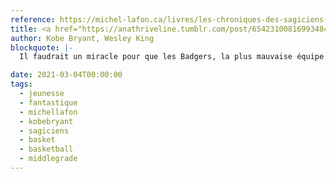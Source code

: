 ```yaml
---
reference: https://michel-lafon.ca/livres/les-chroniques-des-sagiciens-tome-1-camp-dentrainement/
title: <a href="https://anathriveline.tumblr.com/post/654231008169934848/les-chroniques-des-sagiciens-t2" target="_blank">Les Chroniques des Sagiciens</a> - Camp d’entraînement (The Wizenard Series - Training Camp)
author: Kobe Bryant, Wesley King
blockquote: |-
  Il faudrait un miracle pour que les Badgers, la plus mauvaise équipe de basket du quartier le plus pauvre de la ville de Dren, brillent sur le terrain. Chaque joueur doit faire face à des problèmes personnels et tous ont toujours l’esprit ailleurs quand il s’agit de jouer… Jusqu’au jour où un nouveau coach, le Pr Sagicien, fait son apparition. Aussitôt, les Badgers observent et entendent des phénomènes d’apparence magique qu’ils ne peuvent expliquer. Les joueurs sont sujets à des visions étranges et uniques qui remettent en cause tout ce qu’ils pensaient savoir sur le basket et sur leur vie. Pour survivre à l’intensité des entraînements, les Badgers vont devoir prendre des risques inimaginables, apprendre à faire confiance à leurs coéquipiers et affronter leurs secrets les plus sombres…

date: 2021-03-04T00:00:00
tags:
  - jeunesse
  - fantastique
  - michellafon
  - kobebryant
  - sagiciens
  - basket
  - basketball
  - middlegrade
---
```

